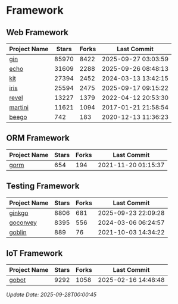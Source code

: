 # Framework

## Web Framework
| Project Name | Stars | Forks | Last Commit |
| ------------ | ----- | ----- | ----------- |
| [gin](https://github.com/gin-gonic/gin) | 85970 | 8422 | 2025-09-27 03:03:59 |
| [echo](https://github.com/labstack/echo) | 31609 | 2288 | 2025-09-26 08:48:13 |
| [kit](https://github.com/go-kit/kit) | 27394 | 2452 | 2024-03-13 13:42:15 |
| [iris](https://github.com/kataras/iris) | 25594 | 2475 | 2025-09-17 09:15:22 |
| [revel](https://github.com/revel/revel) | 13227 | 1379 | 2022-04-12 20:53:30 |
| [martini](https://github.com/go-martini/martini) | 11621 | 1094 | 2017-01-21 21:58:54 |
| [beego](https://github.com/astaxie/beego) | 742 | 183 | 2020-12-13 11:36:23 |

## ORM Framework
| Project Name | Stars | Forks | Last Commit |
| ------------ | ----- | ----- | ----------- |
| [gorm](https://github.com/jinzhu/gorm) | 654 | 194 | 2021-11-20 01:15:37 |

## Testing Framework
| Project Name | Stars | Forks | Last Commit |
| ------------ | ----- | ----- | ----------- |
| [ginkgo](https://github.com/onsi/ginkgo) | 8806 | 681 | 2025-09-23 22:09:28 |
| [goconvey](https://github.com/smartystreets/goconvey) | 8395 | 556 | 2024-03-06 06:24:57 |
| [goblin](https://github.com/franela/goblin) | 889 | 76 | 2021-10-03 14:34:22 |

## IoT Framework
| Project Name | Stars | Forks | Last Commit |
| ------------ | ----- | ----- | ----------- |
| [gobot](https://github.com/hybridgroup/gobot) | 9292 | 1058 | 2025-02-16 14:48:48 |

*Update Date: 2025-09-28T00:00:45*